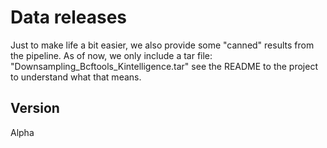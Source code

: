 # Data releases
Just to make life a bit easier, we also provide some "canned" results from the pipeline.
As of now, we only include a tar file: "Downsampling_Bcftools_Kintelligence.tar"
see the README to the project to understand what that means.

## Version
Alpha
